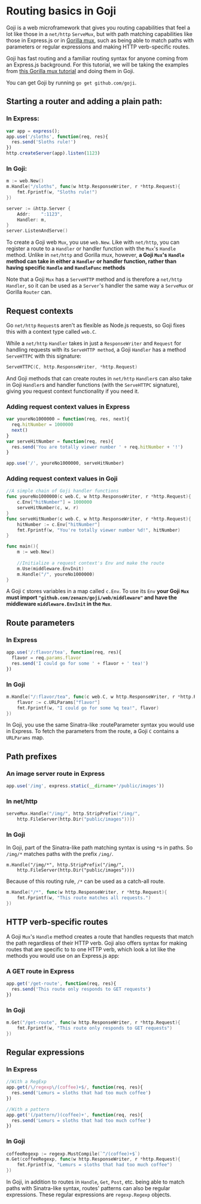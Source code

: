 # Routing basics in Goji

Goji is a web microframework that gives you routing capabilities that feel a lot like those in a `net/http` `ServeMux`, but with path matching capabilities like those in Express.js or in [Gorilla mux](http://www.gorillatoolkit.org/pkg/mux), such as being able to match paths with parameters or regular expressions and making HTTP verb-specific routes.

Goji has fast routing and a familiar routing syntax for anyone coming from an Express.js background. For this tutorial, we will be taking the examples from [this Gorilla mux tutorial](https://github.com/AndyHaskell/MEAN-Gopher/blob/master/routing-packages/gorilla-mux-basics.md) and doing them in Goji.

You can get Goji by running `go get github.com/goji`.

## Starting a router and adding a plain path:
### In Express:
```javascript
var app = express();
app.use('/sloths', function(req, res){
  res.send('Sloths rule!')
})
http.createServer(app).listen(1123)
```
### In Goji:
```go
m := web.New()
m.Handle("/sloths", func(w http.ResponseWriter, r *http.Request){
    fmt.Fprintf(w, "Sloths rule!")
})

server := &http.Server {
    Addr:    ":1123",
    Handler: m,
}
server.ListenAndServe()
```
To create a Goji web `Mux`, you use `web.New`. Like with `net/http`, you can register a route to a `Handler` or handler function with the `Mux`'s `Handle` method. Unlike in `net/http` and Gorilla mux, however, **a Goji `Mux`'s `Handle` method can take in either a `Handler` or handler function, rather than having specific `Handle` and `HandleFunc` methods**

Note that a Goji `Mux` has a `ServeHTTP` method and is therefore a `net/http` `Handler`, so it can be used as a `Server`'s handler the same way a `ServeMux` or Gorilla `Router` can.

## Request contexts

Go `net/http` `Request`s aren't as flexible as Node.js requests, so Goji fixes this with a context type called `web.C`.

While a `net/http` `Handler` takes in just a `ResponseWriter` and `Request` for handling requests with its `ServeHTTP method`, a Goji `Handler` has a method `ServeHTTPC` with this signature:

```go
ServeHTTPC(C, http.ResponseWriter, *http.Request)
```

And Goji methods that can create routes in `net/http` `Handler`s can also take in Goji `Handler`s and handler functions (with the `ServeHTTPC` signature), giving you request context functionality if you need it.

### Adding request context values in Express

```javascript
var youreNo1000000 = function(req, res, next){
  req.hitNumber = 1000000
  next()
}
var serveHitNumber = function(req, res){
  res.send('You are totally viewer number ' + req.hitNumber + '!')
}

app.use('/', youreNo1000000, serveHitNumber)
```

### Adding request context values in Goji

```go
//A simple chain of Goji handler functions
func youreNo1000000(c web.C, w http.ResponseWriter, r *http.Request){
    c.Env["hitNumber"] = 1000000
    serveHitNumber(c, w, r)
}
func serveHitNumber(c web.C, w http.ResponseWriter, r *http.Request){
    hitNumber := c.Env["hitNumber"]
    fmt.Fprintf(w, "You're totally viewer number %d!", hitNumber)
}

func main(){
    m := web.New()
    
    //Initialize a request context's Env and make the route
    m.Use(middleware.EnvInit)
    m.Handle("/", youreNo1000000)
}
```

A Goji `C` stores variables in a map called `c.Env`. To use its `Env` **your Goji `Mux` must import `"github.com/zenazn/goji/web/middleware"` and have the middleware `middleware.EnvInit` in the `Mux`**.

## Route parameters
### In Express
```javascript
app.use('/:flavor/tea', function(req, res){
  flavor = req.params.flavor
  res.send('I could go for some ' + flavor + ' tea!')
})
```

### In Goji

```go
m.Handle("/:flavor/tea", func(c web.C, w http.ResponseWriter, r *http.Request){
    flavor := c.URLParams["flavor"]
    fmt.Fprintf(w, "I could go for some %q tea!", flavor)
})
```
In Goji, you use the same Sinatra-like :routeParameter syntax you would use in Express. To fetch the parameters from the route, a Goji `C` contains a `URLParams` map.

## Path prefixes
### An image server route in Express
```javascript
app.use('/img', express.static(__dirname+'/public/images'))
```

### In net/http
```go
serveMux.Handle("/img/", http.StripPrefix("/img/",
	http.FileServer(http.Dir("public/images"))))
```

### In Goji
In Goji, part of the Sinatra-like path matching syntax is using `*`s in paths. So `/img/*` matches paths with the prefix `/img/`.
```
m.Handle("/img/*", http.StripPrefix("/img/", 
    http.FileServer(http.Dir("public/images"))))
```

Because of this routing rule, `/*` can be used as a catch-all route.

```go
m.Handle("/*", func(w http.ResponseWriter, r *http.Request){
    fmt.Fprintf(w, "This route matches all requests.")
})
```

## HTTP verb-specific routes

A Goji `Mux`'s `Handle` method creates a route that handles requests that match the path regardless of their HTTP verb. Goji also offers syntax for making routes that are specific to to one HTTP verb, which look a lot like the methods you would use on an Express.js app:

### A GET route in Express
```javascript
app.get('/get-route', function(req, res){
  res.send('This route only responds to GET requests')
})
```

### In Goji
```go
m.Get("/get-route", func(w http.ResponseWriter, r *http.Request){
    fmt.Fprintf(w, "This route only responds to GET requests")
})
```

## Regular expressions
### In Express
```javascript
//With a RegExp
app.get(/\/regexp\/(coffee)+$/, function(req, res){
  res.send('Lemurs = sloths that had too much coffee')
})

//With a pattern
app.get('(/pattern/)(coffee)+', function(req, res){
  res.send('Lemurs = sloths that had too much coffee')
})
```

### In Goji

```go
coffeeRegexp := regexp.MustCompile(`^/(coffee)+$`)
m.Get(coffeeRegexp, func(w http.ResponseWriter, r *http.Request){
    fmt.Fprintf(w, "Lemurs = sloths that had too much coffee")
})
```

In Goji, in addition to routes in `Handle`, `Get`, `Post`, etc. being able to match paths with Sinatra-like syntax, routes' patterns can also be regular expressions. These regular expressions are `regexp.Regexp` objects.




